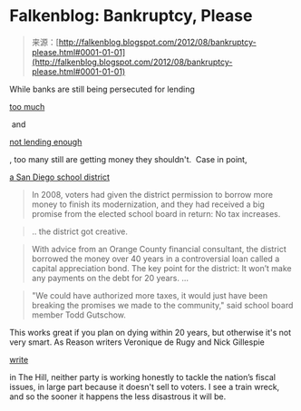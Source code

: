 <!--yml
category: 未分类
date: 2024-05-12 20:24:49
-->

# Falkenblog: Bankruptcy, Please

> 来源：[http://falkenblog.blogspot.com/2012/08/bankruptcy-please.html#0001-01-01](http://falkenblog.blogspot.com/2012/08/bankruptcy-please.html#0001-01-01)

While banks are still being persecuted for lending

[too much](http://baselinescenario.com/2012/06/28/who-wants-big-banks/)

 and

[not lending enough](http://www.slate.com/blogs/moneybox/2012/08/03/the_monetary_base_is_irrelevant.html)

, too many still are getting money they shouldn't.  Case in point,

[a San Diego school district](http://www.voiceofsandiego.org/education/article_c83343e8-ddd5-11e1-bfca-001a4bcf887a.html)

> In 2008, voters had given the district permission to borrow more money to finish its modernization, and they had received a big promise from the elected school board in return: No tax increases.

> .. the district got creative.

> With advice from an Orange County financial consultant, the district borrowed the money over 40 years in a controversial loan called a capital appreciation bond. The key point for the district: It won’t make any payments on the debt for 20 years. ...

> "We could have authorized more taxes, it would just have been breaking the promises we made to the community," said school board member Todd Gutschow.

This works great if you plan on dying within 20 years, but otherwise it's not very smart. As Reason writers Veronique de Rugy and Nick Gillespie

[write](http://thehill.com/opinion/op-ed/241469-congress-isnt-gridlocked-its-just-totally-irresponsible-)

in The Hill, neither party is working honestly to tackle the nation’s fiscal issues, in large part because it doesn't sell to voters. I see a train wreck, and so the sooner it happens the less disastrous it will be.
